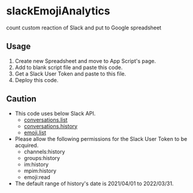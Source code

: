 # slackEmojiAnalytics
count custom reaction of Slack and put to Google spreadsheet

## Usage

1. Create new Spreadsheet and move to App Script's page.
2. Add to blank script file and paste this code.
3. Get a Slack User Token and paste to this file.
4. Deploy this code.

## Caution

* This code uses below Slack API.
  * [conversations.list](https://api.slack.com/methods/conversations.list)
  * [conversations.history](https://api.slack.com/methods/conversations.history)
  * [emoji.list](https://api.slack.com/methods/emoji.list)
* Please allow the following permissions for the Slack User Token to be acquired.
  * channels:history
  * groups:history
  * im:history
  * mpim:history
  * emoji:read
* The default range of history's date is 2021/04/01 to 2022/03/31.
